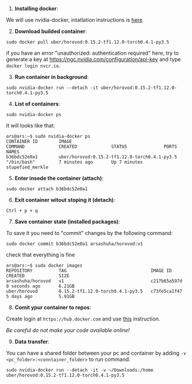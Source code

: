 1) **Installing docker**: 

We will use nvidia-docker, intatlation instructions is [here](https://github.com/NVIDIA/nvidia-docker#ubuntu-140416041804-debian-jessiestretch)

2) **Download builded container**:

```sudo docker pull uber/horovod:0.15.2-tf1.12.0-torch0.4.1-py3.5```

if you have an error "unauthorized: authentication required" here, try to generate a key at https://ngc.nvidia.com/configuration/api-key and type ```docker login nvcr.io```.

3) **Run container in background**: 

```sudo nvidia-docker run --detach -it uber/horovod:0.15.2-tf1.12.0-torch0.4.1-py3.5```

4) **List of containers**:

```sudo nvidia-docker ps```

It will looks like that:

```
ars@ars:~$ sudo nvidia-docker ps
CONTAINER ID        IMAGE                                           COMMAND             CREATED             STATUS              PORTS               NAMES
b36bdc52e0a1        uber/horovod:0.15.2-tf1.12.0-torch0.4.1-py3.5   "/bin/bash"         7 minutes ago       Up 7 minutes                            stupefied_merkle
```

5) **Enter insede the container (attach)**:

```
sudo docker attach b36bdc52e0a1
```

6) **Exit container witout stoping it (detach)**: 

```
Ctrl + p + q
```

7) **Save container state (installed packages)**:

To save it you need to "commit" changes by the following command:

```
sudo docker commit b36bdc52e0a1 arsashuha/horovod:v1
```

check that everything is fine

```
ars@ars:~$ sudo docker images
REPOSITORY          TAG                                IMAGE ID            CREATED             SIZE
arsashuha/horovod   v1                                 c217b65a597d        8 seconds ago       6.21GB
uber/horovod        0.15.2-tf1.12.0-torch0.4.1-py3.5   c73fe5ca1f47        5 days ago          5.91GB
```

8) **Comit ypur container to repos**:

Create login at ```https://hub.docker.com``` and use [this](https://ropenscilabs.github.io/r-docker-tutorial/04-Dockerhub.html) instruction. 

_Be careful do not make your code available online!_

9) **Data transfer**:

You can have a shared folder between your pc and container by adding ```-v <pc_folder>:<conntainer_folder>``` to run command.

```sudo nvidia-docker run --detach -it -v ~/Downloads:/home uber/horovod:0.15.2-tf1.12.0-torch0.4.1-py3.5```
